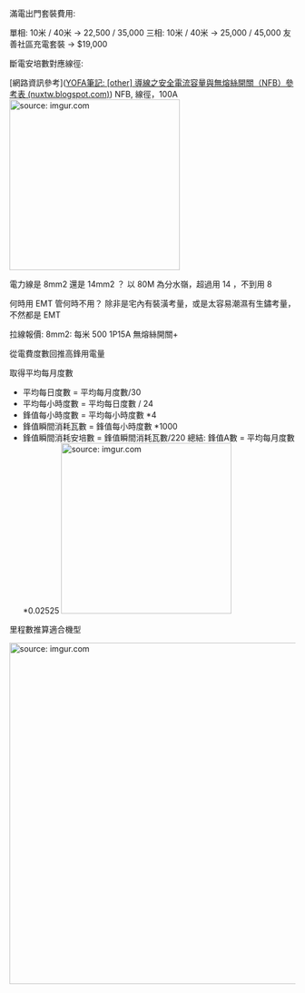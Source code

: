 滿電出門套裝費用:

單相: 10米 / 40米 → 22,500 / 35,000
三相: 10米 / 40米 → 25,000 / 45,000
友善社區充電套裝 → $19,000

斷電安培數對應線徑:

[網路資訊參考]([YOFA筆記: [other] 導線之安全電流容量與無熔絲開關（NFB）參考表 (nuxtw.blogspot.com)](https://nuxtw.blogspot.com/2013/05/other-nfb.html))
NFB, 線徑，100A
<a href="https://imgur.com/kLGds9N"><img src="https://i.imgur.com/kLGds9N.jpg" title="source: imgur.com" width="300px"/></a>

電力線是 8mm2 還是 14mm2 ？ 以 80M 為分水嶺，超過用 14 ，不到用 8

何時用 EMT 管何時不用？ 除非是宅內有裝潢考量，或是太容易潮濕有生鏽考量，不然都是 EMT

拉線報價:
8mm2: 每米 500
1P15A 無熔絲開關+

從電費度數回推高鋒用電量

取得平均每月度數
- 平均每日度數 = 平均每月度數/30
- 平均每小時度數 = 平均每日度數 / 24
- 鋒值每小時度數 = 平均每小時度數 *4
- 鋒值瞬間消耗瓦數 = 鋒值每小時度數 *1000
- 鋒值瞬間消耗安培數 = 鋒值瞬間消耗瓦數/220
總結: 鋒值A數 = 平均每月度數*0.02525
<a href="https://imgur.com/F0IOyWJ"><img src="https://i.imgur.com/F0IOyWJ.jpg" title="source: imgur.com" width="300px"/></a>

里程數推算適合機型

<a href="https://imgur.com/Nm44k8s"><img src="https://i.imgur.com/Nm44k8s.jpg" title="source: imgur.com" width="600px"/></a>
